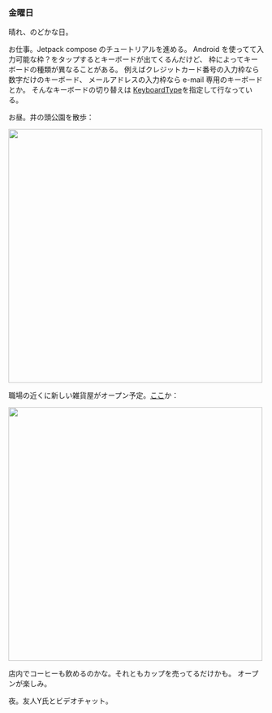 ### 金曜日

晴れ、のどかな日。

お仕事。Jetpack compose のチュートリアルを進める。
Android を使ってて入力可能な枠？をタップするとキーボードが出てくるんだけど、
枠によってキーボードの種類が異なることがある。
例えばクレジットカード番号の入力枠なら数字だけのキーボード、
メールアドレスの入力枠なら e-mail 専用のキーボードとか。
そんなキーボードの切り替えは [KeyboardType](https://developer.android.com/reference/kotlin/androidx/compose/ui/text/input/KeyboardType)を指定して行なっている。

お昼。井の頭公園を散歩：

<img src="https://i.imgur.com/b8u7JV6.jpeg" width="500">

職場の近くに新しい雑貨屋がオープン予定。[ここ](https://stayful.jp/)か：

<img src="https://i.imgur.com/DtWzhlt.jpeg" width="500">

店内でコーヒーも飲めるのかな。それともカップを売ってるだけかも。
オープンが楽しみ。

夜。友人Y氏とビデオチャット。